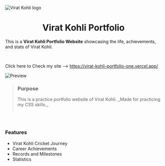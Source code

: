 ![Virat Kohli logo](../../image/banner.png)

<h1 align="center"> Virat Kohli Portfolio</h1>
<p >This is a <strong>Virat Kohli Portfolio Website</strong> showcasing the life, achievements, and stats of Virat Kohli.</p>

<br>

Click here to Check my site --> <https://virat-kohli-portfolio-one.vercel.app/>

![Preview](../../image/Overview.png)

> <h3>Purpose</h1>
> This is a practice portfolio website of Virat Kohli.  
> _Made for practicing my CSS skills._ <br>
> <br>

<br>

### Features

- Virat Kohli Cricket Journey
- Career Achievements
- Records and Milestones
- Statistics
